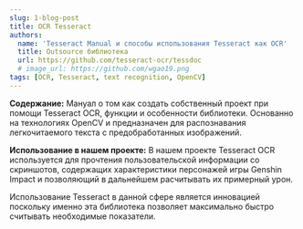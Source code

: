 ```yaml
---
slug: 1-blog-post
title: OCR Tesseract
authors:
  name: 'Tesseract Manual и способы использования Tesseract как OCR'
  title: Outsource библиотека 
  url: https://github.com/tesseract-ocr/tessdoc
  # image_url: https://github.com/wgao19.png
tags: [OCR, Tesseract, text recognition, OpenCV]
---
```


**Содержание:** 
Мануал о том как создать собственный проект при помощи Tesseract OCR, функции и особенности библиотеки.
Основанно на технологиях OpenCV и предназначен для распознавания легкочитаемого текста с предобработанных изображений.  

**Использование в нашем проекте:**
В нашем проекте Tesseract OCR используется для прочтения пользовательской информации со скриншотов, содержащих характеристики персонажей игры Genshin Impact и позволяющий в дальнейшем расчитывать их примерный урон.  

Использование Tesseract в данной сфере является инновацией поскольку именно эта библиотека позволяет максимально быстро считывать необходимые показатели.